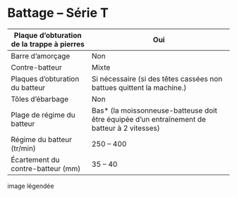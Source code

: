 # Battage – Série T


|  Plaque d’obturation de la trappe à pierres | Oui  |   
|---|---|
| Barre d’amorçage  | Non  |   
| Contre-batteur  | Mixte  |   
|  Plaques d’obturation du batteur | Si nécessaire (si des têtes cassées non battues quittent la machine.)  |   
| Tôles d’ébarbage  | Non  | 
|  Plage de régime du batteur | Bas* (la moissonneuse-batteuse doit être équipée d’un entraînement de batteur à 2 vitesses)  | 
| Régime du batteur (tr/min)  | 250 – 400  | 
| Écartement du contre-batteur (mm)  | 35 – 40  | 

image légendée
